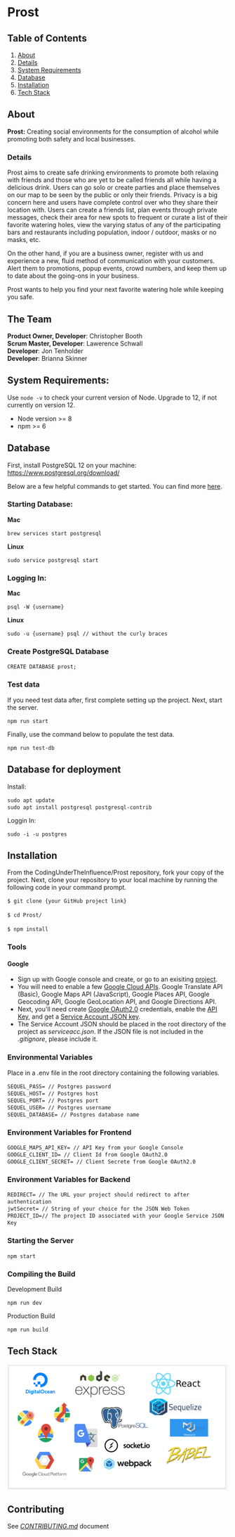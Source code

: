 # Prost
## Table of Contents
1. [About](#about)
2. [Details](#details)
3. [System Requirements](#details)
4. [Database](#database)
5. [Installation](#installation)
6. [Tech Stack](#tech-stack)
 
## About
**Prost:** Creating social environments for the consumption of alcohol while promoting both safety and local businesses.
### Details
Prost aims to create safe drinking environments to promote both relaxing with friends and those who are yet to be called friends all while having a delicious drink. Users can go solo or create parties and place themselves on our map to be seen by the public or only their friends.  Privacy is a big concern here and users have complete control over who they share their location with.  Users can create a friends list, plan events through private messages, check their area for new spots to frequent or curate a list of their favorite watering holes, view the varying status of any of the participating bars and restaurants including population, indoor / outdoor, masks or no masks, etc.
 
On the other hand, if you are a business owner, register with us and experience a new, fluid method of communication with your customers. Alert them to promotions, popup events, crowd numbers, and keep them up to date about the going-ons in your business.
 
Prost wants to help you find your next favorite watering hole while keeping you safe.
 
## The Team
**Product Owner, Developer**: Christopher Booth
<br>
**Scrum Master, Developer**: Lawerence Schwall
<br>
**Developer**: Jon Tenholder
<br>
**Developer**: Brianna Skinner
## System Requirements:
Use `node -v` to check your current version of Node. Upgrade to 12, if not currently on version 12.
 
 - Node version >= 8
 - npm >= 6
 
## Database
First, install PostgreSQL 12 on your machine:
https://www.postgresql.org/download/
 
Below are a few helpful commands to get started. You can find more [here](https://www.postgresqltutorial.com/psql-commands/).
 
### Starting Database:
**Mac**
```
brew services start postgresql
```
**Linux**
```
sudo service postgresql start
```
### Logging In:
**Mac**
```
psql -W {username}
```
**Linux**
```
sudo -u {username} psql // without the curly braces
```
### Create PostgreSQL Database
```
CREATE DATABASE prost;
```
### Test data
If you need test data after, first complete setting up the project. Next, start the server.
```
npm run start
```
Finally, use the command below to populate the test data.
```
npm run test-db
```
 
## Database for deployment
 
Install: 
``` 
sudo apt update
sudo apt install postgresql postgresql-contrib
```
Loggin In:
```
sudo -i -u postgres
```
## Installation
From the CodingUnderTheInfluence/Prost repository, fork your copy of the project. Next, clone your repository to your local machine by running the following code in your command prompt.
 
```
$ git clone {your GitHub project link}
 
$ cd Prost/
 
$ npm install
```
### Tools
#### Google
- Sign up with Google console and create, or go to an exisiting [project](https://cloud.google.com/resource-manager/docs/creating-managing-projects). 
- You will need to enable a few [Google Cloud APIs](https://cloud.google.com/apis/docs/getting-started). Google Translate API (Basic), Google Maps API (JavaScript), Google Places API, Google Geocoding API, Google GeoLocation API, and Google Directions API.
- Next, you'll need create [Google OAuth2.0](https://support.google.com/googleapi/answer/6158849) credentials, enable the [API Key](https://support.google.com/googleapi/answer/6158862), and get a [Service Account JSON key](https://cloud.google.com/iam/docs/service-accounts).
- The Service Account JSON should be placed in the root directory of the project as _serviceacc.json_. If the JSON file is not included in the _.gitignore_, please include it.
### Environmental Variables
Place in a .env file in the root directory containing the following variables.
```
SEQUEL_PASS= // Postgres password
SEQUEL_HOST= // Postgres host
SEQUEL_PORT= // Postgres port
SEQUEL_USER= // Postgres username
SEQUEL_DATABASE= // Postgres database name
```
### Environment Variables for Frontend
```
GOOGLE_MAPS_API_KEY= // API Key from your Google Console
GOOGLE_CLIENT_ID= // Client Id from Google OAuth2.0
GOOGLE_CLIENT_SECRET= // Client Secrete from Google OAuth2.0
```
### Environment Variables for Backend
```
REDIRECT= // The URL your project should redirect to after authentication 
jwtSecret= // String of your choice for the JSON Web Token
PROJECT_ID=// The project ID associated with your Google Service JSON Key 
```
### Starting the Server
```
npm start
```
### Compiling the Build
Development Build
```
npm run dev
```
Production Build
```
npm run build
```
## Tech Stack
![TechStack](images/prosttechstack.PNG)

## Contributing
See [_CONTRIBUTING.md_](CONTRIBUTING.md) document